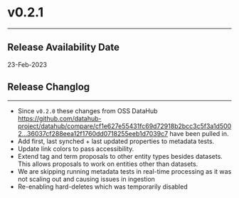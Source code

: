 # v0.2.1
---

Release Availability Date
---
23-Feb-2023

## Release Changlog
---
- Since `v0.2.0` these changes from OSS DataHub https://github.com/datahub-project/datahub/compare/cf1e627e55431fc69d72918b2bcc3c5f3a1d5002...36037cf288eea12f1760dd0718255eeb1d7039c7 have been pulled in.
- Add first, last synched + last updated properties to metadata tests. 
- Update link colors to pass accessibility.
- Extend tag and term proposals to other entity types besides datasets. This allows proposals to work on entities other than datasets.
- We are skipping running metadata tests in real-time processing as it was not scaling out and causing issues in ingestion
- Re-enabling hard-deletes which was temporarily disabled